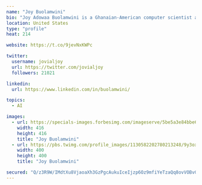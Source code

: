 ```yaml
---
name: "Joy Buolamwini"
bio: "Joy Adowaa Buolamwini is a Ghanaian-American computer scientist and digital activist based at the MIT Media Lab. She founded the Algorithmic Justice League, an organisation that looks to challenge bias in decision making software."
location: United States
type: "profile"
heat: 214

website: https://t.co/9jevNxKWPc

twitter:
  username: jovialjoy
  url: https://twitter.com/jovialjoy
  followers: 21021

linkedin:
  url: https://www.linkedin.com/in/buolamwini/

topics:
  - AI

images:
  - url: https://specials-images.forbesimg.com/imageserve/5be5a3e84bbe6f78bda77c93/416x416.jpg?background=000000&cropX1=0&cropX2=3600&cropY1=742&cropY2=4342
    width: 416
    height: 416
    title: "Joy Buolamwini"
  - url: https://pbs.twimg.com/profile_images/1130582202780213248/9y3oxc0o_400x400.png
    width: 400
    height: 400
    title: "Joy Buolamwini"

secured: "Q/z3R9W/IMdtXu8VjaoaXh3GzPgcAukuIceIjzp6Oz9mfiYeTzaQq8ovVOBvGlneRhvhDVUrzhrKa1Vue7ccN7SMwNmktDr9ZchQibMWYa/C1Z2/e9Y+oRePtX53HAMAeFNDquUIy3vI93WWAKDc/3ob+LBDa1bjGKO8jBw69GT+/1SNGHYvmmWKlh0wV87TZjdJCL2xcXTzA9ZyZ9BQEbizEx8/pHXZ/RwM2wGd2vnnIrMZjPS4qLYp4m/jU8iw7tSejF12rY3MusdFmTUFtg==;7WAQQKmeEN5ZWTipcGCz1A=="
---
```


